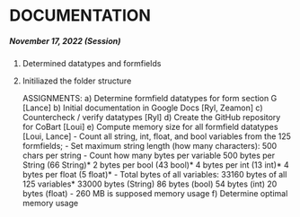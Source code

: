 # DOCUMENTATION

##### November 17, 2022 (Session)

1. Determined datatypes and formfields
2. Initiliazed the folder structure

    ASSIGNMENTS:
    a) Determine formfield datatypes for form section G [Lance]
    b) Initial documentation in Google Docs [Ryl, Zeamon]
    c) Countercheck / verify datatypes [Ryl]
    d) Create the GitHub repository for CoBart [Loui]
    e) Compute memory size for all formfield datatypes [Loui, Lance]
        - Count all string, int, float, and bool variables from the 125 formfields;
        - Set maximum string length (how many characters): 500 chars per string
        - Count how many bytes per variable
            500 bytes per String (66 String)*
            2 bytes per bool (43 bool)*
            4 bytes per int (13 int)*
            4 bytes per float (5 float)*
        - Total bytes of all variables: 33160 bytes of all 125 variables*
            33000 bytes (String)
            86 bytes (bool)
            54 bytes (int)
            20 bytes (float)
        - 260 MB is supposed memory usage
    f) Determine optimal memory usage
